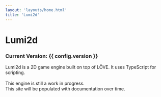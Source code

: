 ```yaml
---
layout: 'layouts/home.html'
title: 'Lumi2d'
---
```


# Lumi2d

### Current Version: {{ config.version }}

Lumi2d is a 2D game engine built on top of LÖVE. It uses TypeScript for scripting.  
<br>
This engine is still a work in progress.  
This site will be populated with documentation over time.